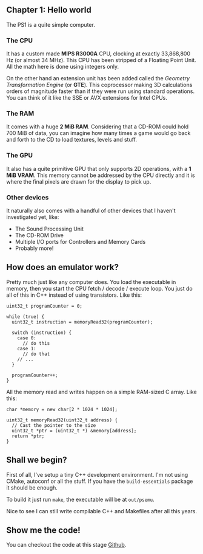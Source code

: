 ## Chapter 1: Hello world

The PS1 is a quite simple computer.

### The CPU

It has a custom made **MIPS R3000A** CPU, clocking at exactly 33,868,800 Hz (or
almost 34 MHz). This CPU has been stripped of a Floating Point Unit. All the
math here is done using integers only.

On the other hand an extension unit has been added called the *Geometry
Transformation Engine* (or **GTE**). This coprocessor making 3D calculations
orders of magnitude faster than if they were run using standard operations. You
can think of it like the SSE or AVX extensions for Intel CPUs.

### The RAM

It comes with a huge **2 MiB RAM**. Considering that a CD-ROM could hold 700 MiB
of data, you can imagine how many times a game would go back and forth to the CD
to load textures, levels and stuff.

### The GPU

It also has a quite primitive GPU that only supports 2D operations, with a
**1 MiB VRAM**. This memory cannot be addressed by the CPU directly and it
is where the final pixels are drawn for the display to pick up.

### Other devices

It naturally also comes with a handful of other devices that I haven't
investigated yet, like:

* The Sound Processing Unit
* The CD-ROM Drive
* Multiple I/O ports for Controllers and Memory Cards
* Probably more!

## How does an emulator work?

Pretty much just like any computer does. You load the executable in memory,
then you start the CPU fetch / decode / execute loop. You just do all of this
in C++ instead of using transistors. Like this:

~~~
uint32_t programCounter = 0;

while (true) {
  uint32_t instruction = memoryRead32(programCounter);

  switch (instruction) {
    case 0:
      // do this
    case 1:
      // do that
    // ...
  }

  programCounter++;
}
~~~

All the memory read and writes happen on a simple RAM-sized C array. Like this:

~~~
char *memory = new char[2 * 1024 * 1024];

uint32_t memoryRead32(uint32_t address) {
  // Cast the pointer to the size
  uint32_t *ptr = (uint32_t *) &memory[address];
  return *ptr;
}
~~~

## Shall we begin?

First of all, I've setup a tiny C++ development environment. I'm not using
CMake, autoconf or all the stuff. If you have the `build-essentials` package it
should be enough.

To build it just run `make`, the executable will be at `out/psemu`.

Nice to see I can still write compilable C++ and Makefiles after all this years.

## Show me the code!

You can checkout the code at this stage [Github](https://github.com/aomega08/psemu/tree/acab2656658fe1f852f587cc8f4931331d314f47).
